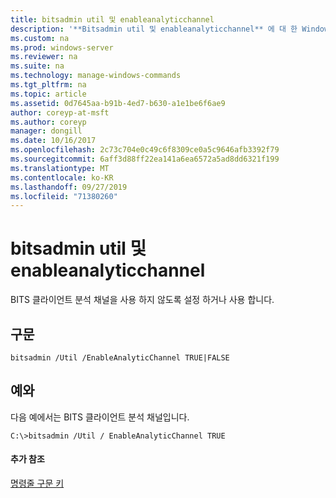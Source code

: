 ```yaml
---
title: bitsadmin util 및 enableanalyticchannel
description: '**Bitsadmin util 및 enableanalyticchannel** 에 대 한 Windows 명령 항목-BITS 클라이언트 분석 채널을 사용 하거나 사용 하지 않도록 설정 합니다.'
ms.custom: na
ms.prod: windows-server
ms.reviewer: na
ms.suite: na
ms.technology: manage-windows-commands
ms.tgt_pltfrm: na
ms.topic: article
ms.assetid: 0d7645aa-b91b-4ed7-b630-a1e1be6f6ae9
author: coreyp-at-msft
ms.author: coreyp
manager: dongill
ms.date: 10/16/2017
ms.openlocfilehash: 2c73c704e0c49c6f8309ce0a5c9646afb3392f79
ms.sourcegitcommit: 6aff3d88ff22ea141a6ea6572a5ad8dd6321f199
ms.translationtype: MT
ms.contentlocale: ko-KR
ms.lasthandoff: 09/27/2019
ms.locfileid: "71380260"
---
```

# <a name="bitsadmin-util-and-enableanalyticchannel"></a>bitsadmin util 및 enableanalyticchannel



BITS 클라이언트 분석 채널을 사용 하지 않도록 설정 하거나 사용 합니다.

## <a name="syntax"></a>구문

```
bitsadmin /Util /EnableAnalyticChannel TRUE|FALSE
```

## <a name="BKMK_examples"></a>예와

다음 예에서는 BITS 클라이언트 분석 채널입니다.
```
C:\>bitsadmin /Util / EnableAnalyticChannel TRUE
```

#### <a name="additional-references"></a>추가 참조

[명령줄 구문 키](command-line-syntax-key.md)